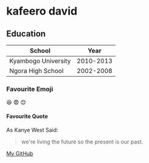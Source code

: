 # kafeero david
## Education

School | Year
------------ | -------------
Kyambogo University | 2010-2013
Ngora High School | 2002-2008

### Favourite Emoji
:laughing:
:fearful:
:blush:
#### Favourite Quote
As Kanye West Said:
> we're living the future so
> the present is our past.

[My GitHub]( https://github.com/kafeero07/HelloGit3.git)
